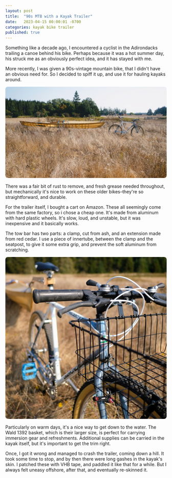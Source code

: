 ```yaml
---
layout: post
title:  "90s MTB with a Kayak Trailer"
date:   2023-04-15 00:00:01 -0700
categories: kayak bike trailer
published: true
---
```


Something like a decade ago, I encountered a cyclist in the Adirondacks trailing a canoe behind his bike. Perhaps because it was a hot summer day, his struck me as an obviously perfect idea, and it has stayed with me.

More recently, I was given a 90s-vintage mountain bike, that I didn't have an obvious need for. So I decided to spiff it up, and use it for hauling kayaks around. 

<img src="/assets/bike-trailer/bike-trailer-wide.jpg"  style="border-radius: 8px;">

There was a fair bit of rust to remove, and fresh grease needed throughout, but mechanically it's nice to work on these older bikes&ndash;they're so straightforward, and durable.

For the trailer itself, I bought a cart on Amazon. These all seemingly come from the same factory, so i chose a cheap one. It's made from aluminum with hard plastic wheels. It's slow, loud, and unstable, but it was inexpensive and it basically works.

The tow bar has two parts: a clamp, cut from ash, and an extension made from red cedar. I use a piece of innertube, between the clamp and the seatpost, to give it some extra grip, and prevent the soft aluminum from scratching.

<img src="/assets/bike-trailer/cockpit.jpg"  style="border-radius: 8px;">

Particularly on warm days, it's a nice way to get down to the water. The Wald 1392 basket, which is their larger size, is perfect for carrying immersion gear and refreshments. Additional supplies can be carried in the kayak itself, but it's important to get the trim right.

Once, I got it wrong and managed to crash the trailer, coming down a hill. It took some time to stop, and by then there were long gashes in the kayak's skin. I patched these with VHB tape, and paddled it like that for a while. But I always felt uneasy offshore, after that, and eventually re-skinned it.




